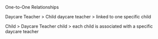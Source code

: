 One-to-One Relationships

Daycare Teacher > Child
daycare teacher > linked to one specific child 

Child > Daycare Teacher
child > each child is associated with a specific daycare teacher 